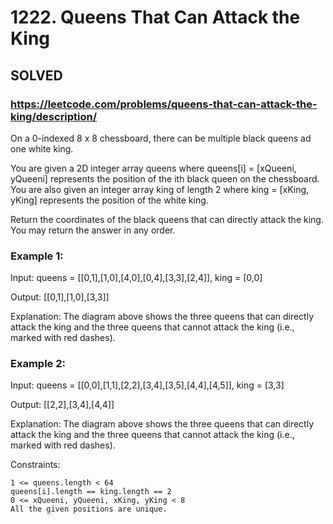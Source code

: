 # 1222. Queens That Can Attack the King

## SOLVED


### https://leetcode.com/problems/queens-that-can-attack-the-king/description/

On a 0-indexed 8 x 8 chessboard, there can be multiple black queens ad one white king.

You are given a 2D integer array queens where queens[i] = [xQueeni, yQueeni] represents the position of the ith black queen on the chessboard. You are also given an integer array king of length 2 where king = [xKing, yKing] represents the position of the white king.

Return the coordinates of the black queens that can directly attack the king. You may return the answer in any order.



### Example 1:

Input: queens = [[0,1],[1,0],[4,0],[0,4],[3,3],[2,4]], king = [0,0]

Output: [[0,1],[1,0],[3,3]]

Explanation: The diagram above shows the three queens that can directly attack the king and the three queens that cannot attack the king (i.e., marked with red dashes).

### Example 2:

Input: queens = [[0,0],[1,1],[2,2],[3,4],[3,5],[4,4],[4,5]], king = [3,3]

Output: [[2,2],[3,4],[4,4]]

Explanation: The diagram above shows the three queens that can directly attack the king and the three queens that cannot attack the king (i.e., marked with red dashes).



Constraints:

    1 <= queens.length < 64
    queens[i].length == king.length == 2
    0 <= xQueeni, yQueeni, xKing, yKing < 8
    All the given positions are unique.

